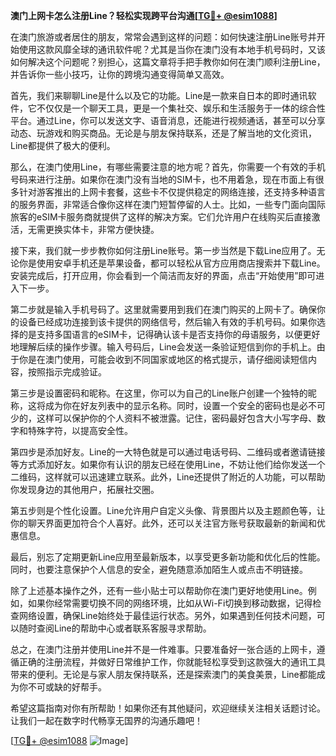 **澳门上网卡怎么注册Line？轻松实现跨平台沟通[[TG💪+ @esim1088](https://t.me/s/esim1088)]**

在澳门旅游或者居住的朋友，常常会遇到这样的问题：如何快速注册Line账号并开始使用这款风靡全球的通讯软件呢？尤其是当你在澳门没有本地手机号码时，又该如何解决这个问题呢？别担心，这篇文章将手把手教你如何在澳门顺利注册Line，并告诉你一些小技巧，让你的跨境沟通变得简单又高效。

首先，我们来聊聊Line是什么以及它的功能。Line是一款来自日本的即时通讯软件，它不仅仅是一个聊天工具，更是一个集社交、娱乐和生活服务于一体的综合性平台。通过Line，你可以发送文字、语音消息，还能进行视频通话，甚至可以分享动态、玩游戏和购买商品。无论是与朋友保持联系，还是了解当地的文化资讯，Line都提供了极大的便利。

那么，在澳门使用Line，有哪些需要注意的地方呢？首先，你需要一个有效的手机号码来进行注册。如果你在澳门没有当地的SIM卡，也不用着急，现在市面上有很多针对游客推出的上网卡套餐，这些卡不仅提供稳定的网络连接，还支持多种语言的服务界面，非常适合像你这样在澳门短暂停留的人士。比如，一些专门面向国际旅客的eSIM卡服务商就提供了这样的解决方案。它们允许用户在线购买后直接激活，无需更换实体卡，非常方便快捷。

接下来，我们就一步步教你如何注册Line账号。第一步当然是下载Line应用了。无论你是使用安卓手机还是苹果设备，都可以轻松从官方应用商店搜索并下载Line。安装完成后，打开应用，你会看到一个简洁而友好的界面，点击“开始使用”即可进入下一步。

第二步就是输入手机号码了。这里就需要用到我们在澳门购买的上网卡了。确保你的设备已经成功连接到该卡提供的网络信号，然后输入有效的手机号码。如果你选择的是支持多国语言的eSIM卡，记得确认该卡是否支持你的母语服务，以便更好地理解后续的操作步骤。输入号码后，Line会发送一条验证短信到你的手机上。由于你是在澳门使用，可能会收到不同国家或地区的格式提示，请仔细阅读短信内容，按照指示完成验证。

第三步是设置密码和昵称。在这里，你可以为自己的Line账户创建一个独特的昵称，这将成为你在好友列表中的显示名称。同时，设置一个安全的密码也是必不可少的，这样可以保护你的个人资料不被泄露。记住，密码最好包含大小写字母、数字和特殊字符，以提高安全性。

第四步是添加好友。Line的一大特色就是可以通过电话号码、二维码或者邀请链接等方式添加好友。如果你有认识的朋友已经在使用Line，不妨让他们给你发送一个二维码，这样就可以迅速建立联系。此外，Line还提供了附近的人功能，可以帮助你发现身边的其他用户，拓展社交圈。

第五步则是个性化设置。Line允许用户自定义头像、背景图片以及主题颜色等，让你的聊天界面更加符合个人喜好。此外，还可以关注官方账号获取最新的新闻和优惠信息。

最后，别忘了定期更新Line应用至最新版本，以享受更多新功能和优化后的性能。同时，也要注意保护个人信息的安全，避免随意添加陌生人或点击不明链接。

除了上述基本操作之外，还有一些小贴士可以帮助你在澳门更好地使用Line。例如，如果你经常需要切换不同的网络环境，比如从Wi-Fi切换到移动数据，记得检查网络设置，确保Line始终处于最佳运行状态。另外，如果遇到任何技术问题，可以随时查阅Line的帮助中心或者联系客服寻求帮助。

总之，在澳门注册并使用Line并不是一件难事。只要准备好一张合适的上网卡，遵循正确的注册流程，并做好日常维护工作，你就能轻松享受到这款强大的通讯工具带来的便利。无论是与家人朋友保持联系，还是探索澳门的美食美景，Line都能成为你不可或缺的好帮手。

希望这篇指南对你有所帮助！如果你还有其他疑问，欢迎继续关注相关话题讨论。让我们一起在数字时代畅享无国界的沟通乐趣吧！

[[TG💪+ @esim1088](https://t.me/s/esim1088) ![Image](https://i.postimg.cc/4NQfJmqS/Snipaste-2025-05-13-00-14-12.png)]